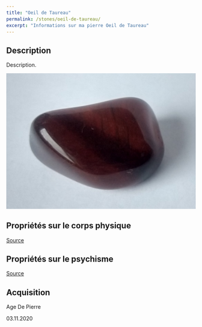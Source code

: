 ```yaml
---
title: "Oeil de Taureau"
permalink: /stones/oeil-de-taureau/
excerpt: "Informations sur ma pierre Oeil de Taureau"
---
```


## Description
Description.

![Oeil de Taureau](/images/stones/OeilDeTaureau_AgeDePierre_20201103.jpg "Oeil de Taureau")

## Propriétés sur le corps physique


[Source](https://)


## Propriétés sur le psychisme


[Source](https://)

## Acquisition
Age De Pierre

03.11.2020
